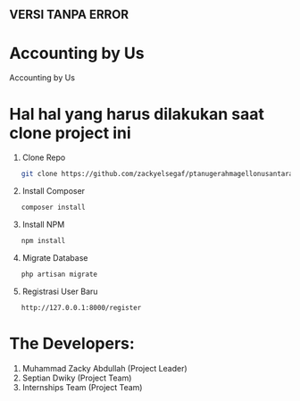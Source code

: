 <!-- GETTING STARTED -->
## VERSI TANPA ERROR

# Accounting by Us
Accounting by Us

# Hal hal yang harus dilakukan saat clone project ini
1. Clone Repo
```sh
   git clone https://github.com/zackyelsegaf/ptanugerahmagellonusantara.git
   ```
2. Install Composer
```sh
   composer install
   ```
3. Install NPM
```sh
   npm install
   ```
4. Migrate Database
```sh
   php artisan migrate
   ```
5. Registrasi User Baru
```sh
   http://127.0.0.1:8000/register
   ```

# The Developers:
1. Muhammad Zacky Abdullah (Project Leader)
2. Septian Dwiky (Project Team)
3. Internships Team (Project Team)
